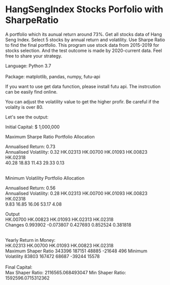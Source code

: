 # HangSengIndex Stocks Porfolio with SharpeRatio
 A portfolio which its aunual return around 73%. Get all stocks data of Hang Seng Index. Select 5 stocks by annual return and volatility. Use Sharpe Ratio to find the final portfolio. This program use stock data from 2015-2019 for stocks selection. And the test outcome is made by 2020-current data. Feel free to share your strategy. <br/>
 
 Language: Python 3.7<br/><br/>
 Package: matplotlib,
          pandas,
          numpy,
          futu-api<br/>


If you want to use get data function, please install futu api. The instrcution can be easily find online.<br/>

You can adjust the volatility value to get the higher profir. Be careful if the volality is over 80.<br/>

Let's see the output:<br/>

Initial Capital: $ 1,000,000 <br/>

Maximum Sharpe Ratio Portfolio Allocation

Annualised Return: 0.73<br/>
Annualised Volatility: 0.32
HK.02313  HK.00700  HK.01093  HK.00823  HK.02318<br/>
40.28     18.83     11.43     29.33      0.13 

<br/>
Minimum Volatility Portfolio Allocation

Annualised Return: 0.56<br/>
Annualised Volatility: 0.28
HK.02313  HK.00700  HK.01093  HK.00823  HK.02318<br/>
9.83     16.85     16.06     53.17      4.08
<br/>

Output<br/>
         HK.00700  HK.00823  HK.01093  HK.02313  HK.02318<br/>
Changes  0.993902 -0.073807  0.427693  0.852524  0.381818

<br/>
Yearly Return in Money:<br/>
                      HK.02313  HK.00700  HK.01093  HK.00823  HK.02318<br/>
Maximum Shaper Ratio    343396    187151     48885    -21648       496
Minimum Volatility       83803    167472     68687    -39244     15578
<br/><br/>
Final Capital:<br/>
Max Shaper Ratio: 2116565.068493047
Min Shaper Ratio: 1592596.0715312362

